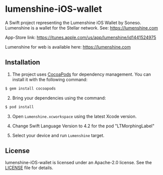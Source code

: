 # lumenshine-iOS-wallet

A Swift project representing the Lumenshine iOS Wallet by Soneso. Lumenshine is a wallet for the Stellar network. See: https://lumenshine.com

App-Store link: https://itunes.apple.com/us/app/lumenshine/id1441524975

Lumenshine for web is available here: https://lumenshine.com


## Installation

1. The project uses [CocoaPods](http://cocoapods.org) for dependency management. You can install it with the following command:

```bash
$ gem install cocoapods
```

2. Bring your dependencies using the command:

```bash
$ pod install
```

3. Open `Lumenshine.xcworkspace` using the latest Xcode version.

4. Change Swift Language Version to 4.2 for the pod "LTMorphingLabel"

5. Select your device and run `Lumenshine` target.


## License

lumenshine-iOS-wallet is licensed under an Apache-2.0 license. See the [LICENSE](https://github.com/Soneso/lumenshine-iOS-wallet/blob/master/LICENSE) file for details.
